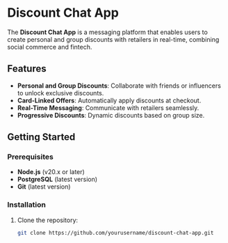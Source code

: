 # Discount Chat App

The **Discount Chat App** is a messaging platform that enables users to create personal and group discounts with retailers in real-time, combining social commerce and fintech.

## Features
- **Personal and Group Discounts**: Collaborate with friends or influencers to unlock exclusive discounts.
- **Card-Linked Offers**: Automatically apply discounts at checkout.
- **Real-Time Messaging**: Communicate with retailers seamlessly.
- **Progressive Discounts**: Dynamic discounts based on group size.

## Getting Started

### Prerequisites
- **Node.js** (v20.x or later)
- **PostgreSQL** (latest version)
- **Git** (latest version)

### Installation
1. Clone the repository:
   ```bash
   git clone https://github.com/yourusername/discount-chat-app.git
